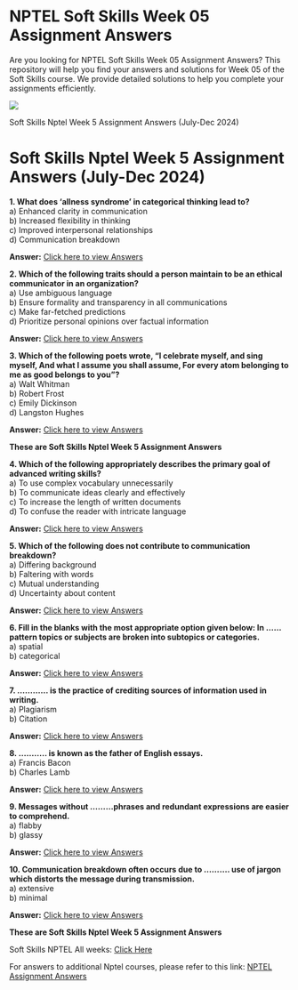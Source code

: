 # NPTEL Soft Skills Week 05 Assignment Answers

Are you looking for NPTEL Soft Skills Week 05 Assignment Answers? This repository will help you find your answers and solutions for Week 05 of the Soft Skills course. We provide detailed solutions to help you complete your assignments efficiently.


![](https://miro.medium.com/v2/resize:fit:875/1*iUVLaDBo6WK8hw-RA17lvw.jpeg)

Soft Skills Nptel Week 5 Assignment Answers (July-Dec 2024)


# Soft Skills Nptel Week 5 Assignment Answers (July-Dec 2024)

**1. What does ‘allness syndrome’ in categorical thinking lead to?**\
a) Enhanced clarity in communication\
b) Increased flexibility in thinking\
c) Improved interpersonal relationships\
d) Communication breakdown

**Answer:** [Click here to view Answers](https://progiez.com/soft-skills-nptel-week-5-assignment-answers)

**2. Which of the following traits should a person maintain to be an ethical communicator in an organization?**\
a) Use ambiguous language\
b) Ensure formality and transparency in all communications\
c) Make far-fetched predictions\
d) Prioritize personal opinions over factual information

**Answer:** [Click here to view Answers](https://progiez.com/soft-skills-nptel-week-5-assignment-answers)

**3. Which of the following poets wrote, “I celebrate myself, and sing myself, And what I assume you shall assume, For every atom belonging to me as good belongs to you”?**\
a) Walt Whitman\
b) Robert Frost\
c) Emily Dickinson\
d) Langston Hughes

**Answer:** [Click here to view Answers](https://progiez.com/soft-skills-nptel-week-5-assignment-answers)

**These are Soft Skills Nptel Week 5 Assignment Answers**

**4. Which of the following appropriately describes the primary goal of advanced writing skills?**\
a) To use complex vocabulary unnecessarily\
b) To communicate ideas clearly and effectively\
c) To increase the length of written documents\
d) To confuse the reader with intricate language

**Answer:** [Click here to view Answers](https://progiez.com/soft-skills-nptel-week-5-assignment-answers)

**5. Which of the following does not contribute to communication breakdown?**\
a) Differing background\
b) Faltering with words\
c) Mutual understanding\
d) Uncertainty about content

**Answer:** [Click here to view Answers](https://progiez.com/soft-skills-nptel-week-5-assignment-answers)

**6. Fill in the blanks with the most appropriate option given below: In …… pattern topics or subjects are broken into subtopics or categories.**\
a) spatial\
b) categorical

**Answer:** [Click here to view Answers](https://progiez.com/soft-skills-nptel-week-5-assignment-answers)

**7. ………… is the practice of crediting sources of information used in writing.**\
a) Plagiarism\
b) Citation

**Answer:** [Click here to view Answers](https://progiez.com/soft-skills-nptel-week-5-assignment-answers)

**8. ……….. is known as the father of English essays.**\
a) Francis Bacon\
b) Charles Lamb

**Answer:** [Click here to view Answers](https://progiez.com/soft-skills-nptel-week-5-assignment-answers)

**9. Messages without ………phrases and redundant expressions are easier to comprehend.**\
a) flabby\
b) glassy

**Answer:** [Click here to view Answers](https://progiez.com/soft-skills-nptel-week-5-assignment-answers)

**10. Communication breakdown often occurs due to ………. use of jargon which distorts the message during transmission.**\
a) extensive\
b) minimal

**Answer:** [Click here to view Answers](https://progiez.com/soft-skills-nptel-week-5-assignment-answers)

**These are Soft Skills Nptel Week 5 Assignment Answers**

Soft Skills NPTEL All weeks: [Click Here](https://progiez.com/nptel-assignment-answers/soft-skills)

For answers to additional Nptel courses, please refer to this link: [NPTEL Assignment Answers](https://progiez.com/nptel-assignment-answers)
